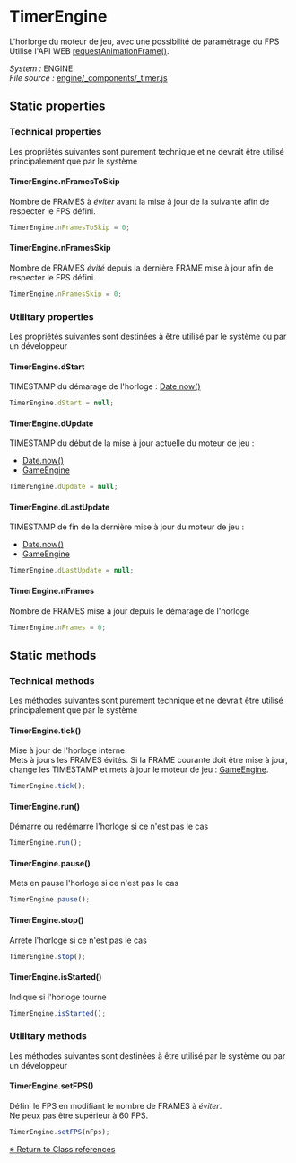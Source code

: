 # TimerEngine

L'horlorge du moteur de jeu, avec une possibilité de paramétrage du FPS    Utilise l'API WEB [requestAnimationFrame()](https://developer.mozilla.org/fr/docs/Web/API/Window/requestAnimationFrame).


_System :_ ENGINE  
_File source :_ [engine/_components/_timer.js](https://github.com/de-sign/DBZ-Versus/blob/master/src/assets/js/engine/_components/_timer.js)

## Static properties
### Technical properties

Les propriétés suivantes sont purement technique et ne devrait être utilisé principalement que par le système

#### TimerEngine.nFramesToSkip

Nombre de FRAMES à _éviter_ avant la mise à jour de la suivante afin de respecter le FPS défini. 

```javascript
TimerEngine.nFramesToSkip = 0;
```

#### TimerEngine.nFramesSkip

Nombre de FRAMES _évité_ depuis la dernière FRAME mise à jour afin de respecter le FPS défini. 

```javascript
TimerEngine.nFramesSkip = 0;
```


### Utilitary properties

Les propriétés suivantes sont destinées à être utilisé par le système ou par un développeur

#### TimerEngine.dStart

TIMESTAMP du démarage de l'horloge : [Date.now()](https://developer.mozilla.org/fr/docs/Web/JavaScript/Reference/Global_Objects/Date/now) 

```javascript
TimerEngine.dStart = null;
```

#### TimerEngine.dUpdate

TIMESTAMP du début de la mise à jour actuelle du moteur de jeu :- [Date.now()](https://developer.mozilla.org/fr/docs/Web/JavaScript/Reference/Global_Objects/Date/now)- [GameEngine](GameEngine.md)

```javascript
TimerEngine.dUpdate = null;
```

#### TimerEngine.dLastUpdate

TIMESTAMP de fin de la dernière mise à jour du moteur de jeu :- [Date.now()](https://developer.mozilla.org/fr/docs/Web/JavaScript/Reference/Global_Objects/Date/now)- [GameEngine](GameEngine.md)

```javascript
TimerEngine.dLastUpdate = null;
```

#### TimerEngine.nFrames

Nombre de FRAMES mise à jour depuis le démarage de l'horloge 

```javascript
TimerEngine.nFrames = 0;
```


## Static methods
### Technical methods

Les méthodes suivantes sont purement technique et ne devrait être utilisé principalement que par le système

#### TimerEngine.tick()

Mise à jour de l'horloge interne.    Mets à jours les FRAMES évités. Si la FRAME courante doit être mise à jour, change les TIMESTAMP et mets à jour le moteur de jeu : [GameEngine](GameEngine.md).

```javascript
TimerEngine.tick();
```

#### TimerEngine.run()

Démarre ou redémarre l'horloge si ce n'est pas le cas 

```javascript
TimerEngine.run();
```

#### TimerEngine.pause()

Mets en pause l'horloge si ce n'est pas le cas 

```javascript
TimerEngine.pause();
```

#### TimerEngine.stop()

Arrete l'horloge si ce n'est pas le cas 

```javascript
TimerEngine.stop();
```

#### TimerEngine.isStarted()

Indique si l'horloge tourne 

```javascript
TimerEngine.isStarted();
```


### Utilitary methods

Les méthodes suivantes sont destinées à être utilisé par le système ou par un développeur

#### TimerEngine.setFPS()

Défini le FPS en modifiant le nombre de FRAMES à _éviter_.    Ne peux pas être supérieur à 60 FPS.

```javascript
TimerEngine.setFPS(nFps);
```


<link rel="stylesheet" href="../_doc.css" />

[&#8251; Return to Class references](References.md)